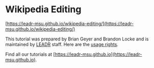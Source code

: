 # Wikipedia Editing

[https://leadr-msu.github.io/wikipedia-editing/](https://leadr-msu.github.io/wikipedia-editing/)

This tutorial was prepared by Brian Geyer and Brandon Locke and is maintained by [LEADR](http://leadr.msu.edu) staff. Here are the [usage rights](https://github.com/leadr-msu/wikipedia-editing/blob/master/License.MD). 

Find all our tutorials at [https://leadr-msu.github.io](https://leadr-msu.github.io).
